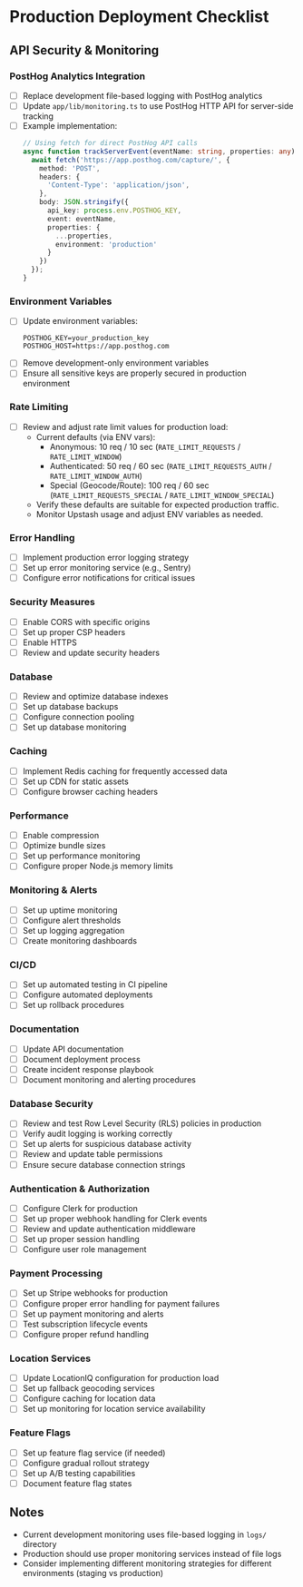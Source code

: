 # Production Deployment Checklist

## API Security & Monitoring

### PostHog Analytics Integration
- [ ] Replace development file-based logging with PostHog analytics
- [ ] Update `app/lib/monitoring.ts` to use PostHog HTTP API for server-side tracking
- [ ] Example implementation:
  ```typescript
  // Using fetch for direct PostHog API calls
  async function trackServerEvent(eventName: string, properties: any) {
    await fetch('https://app.posthog.com/capture/', {
      method: 'POST',
      headers: {
        'Content-Type': 'application/json',
      },
      body: JSON.stringify({
        api_key: process.env.POSTHOG_KEY,
        event: eventName,
        properties: {
          ...properties,
          environment: 'production'
        }
      })
    });
  }
  ```

### Environment Variables
- [ ] Update environment variables:
  ```
  POSTHOG_KEY=your_production_key
  POSTHOG_HOST=https://app.posthog.com
  ```
- [ ] Remove development-only environment variables
- [ ] Ensure all sensitive keys are properly secured in production environment

### Rate Limiting
- [ ] Review and adjust rate limit values for production load:
  - Current defaults (via ENV vars):
    - Anonymous: 10 req / 10 sec (`RATE_LIMIT_REQUESTS` / `RATE_LIMIT_WINDOW`)
    - Authenticated: 50 req / 60 sec (`RATE_LIMIT_REQUESTS_AUTH` / `RATE_LIMIT_WINDOW_AUTH`)
    - Special (Geocode/Route): 100 req / 60 sec (`RATE_LIMIT_REQUESTS_SPECIAL` / `RATE_LIMIT_WINDOW_SPECIAL`)
  - Verify these defaults are suitable for expected production traffic.
  - Monitor Upstash usage and adjust ENV variables as needed.

### Error Handling
- [ ] Implement production error logging strategy
- [ ] Set up error monitoring service (e.g., Sentry)
- [ ] Configure error notifications for critical issues

### Security Measures
- [ ] Enable CORS with specific origins
- [ ] Set up proper CSP headers
- [ ] Enable HTTPS
- [ ] Review and update security headers

### Database
- [ ] Review and optimize database indexes
- [ ] Set up database backups
- [ ] Configure connection pooling
- [ ] Set up database monitoring

### Caching
- [ ] Implement Redis caching for frequently accessed data
- [ ] Set up CDN for static assets
- [ ] Configure browser caching headers

### Performance
- [ ] Enable compression
- [ ] Optimize bundle sizes
- [ ] Set up performance monitoring
- [ ] Configure proper Node.js memory limits

### Monitoring & Alerts
- [ ] Set up uptime monitoring
- [ ] Configure alert thresholds
- [ ] Set up logging aggregation
- [ ] Create monitoring dashboards

### CI/CD
- [ ] Set up automated testing in CI pipeline
- [ ] Configure automated deployments
- [ ] Set up rollback procedures

### Documentation
- [ ] Update API documentation
- [ ] Document deployment process
- [ ] Create incident response playbook
- [ ] Document monitoring and alerting procedures

### Database Security
- [ ] Review and test Row Level Security (RLS) policies in production
- [ ] Verify audit logging is working correctly
- [ ] Set up alerts for suspicious database activity
- [ ] Review and update table permissions
- [ ] Ensure secure database connection strings

### Authentication & Authorization
- [ ] Configure Clerk for production
- [ ] Set up proper webhook handling for Clerk events
- [ ] Review and update authentication middleware
- [ ] Set up proper session handling
- [ ] Configure user role management

### Payment Processing
- [ ] Set up Stripe webhooks for production
- [ ] Configure proper error handling for payment failures
- [ ] Set up payment monitoring and alerts
- [ ] Test subscription lifecycle events
- [ ] Configure proper refund handling

### Location Services
- [ ] Update LocationIQ configuration for production load
- [ ] Set up fallback geocoding services
- [ ] Configure caching for location data
- [ ] Set up monitoring for location service availability

### Feature Flags
- [ ] Set up feature flag service (if needed)
- [ ] Configure gradual rollout strategy
- [ ] Set up A/B testing capabilities
- [ ] Document feature flag states

## Notes
- Current development monitoring uses file-based logging in `logs/` directory
- Production should use proper monitoring services instead of file logs
- Consider implementing different monitoring strategies for different environments (staging vs production) 